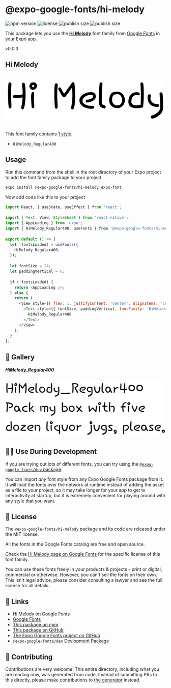 # @expo-google-fonts/hi-melody

![npm version](https://flat.badgen.net/npm/v/@expo-google-fonts/hi-melody)
![license](https://flat.badgen.net/github/license/expo/google-fonts)
![publish size](https://flat.badgen.net/packagephobia/install/@expo-google-fonts/hi-melody)
![publish size](https://flat.badgen.net/packagephobia/publish/@expo-google-fonts/hi-melody)

This package lets you use the [**Hi Melody**](https://fonts.google.com/specimen/Hi+Melody) font family from [Google Fonts](https://fonts.google.com/) in your Expo app.

v0.0.3

## Hi Melody

![Hi Melody](./font-family.png)

This font family contains [1 style](#-gallery).

- `HiMelody_Regular400`

## Usage

Run this command from the shell in the root directory of your Expo project to add the font family package to your project
```sh
expo install @expo-google-fonts/hi-melody expo-font
```

Now add code like this to your project
```js
import React, { useState, useEffect } from 'react';

import { Text, View, StyleSheet } from 'react-native';
import { AppLoading } from 'expo';
import { HiMelody_Regular400, useFonts } from '@expo-google-fonts/hi-melody';

export default () => {
  let [fontsLoaded] = useFonts({
    HiMelody_Regular400,
  });

  let fontSize = 24;
  let paddingVertical = 6;

  if (!fontsLoaded) {
    return <AppLoading />;
  } else {
    return (
      <View style={{ flex: 1, justifyContent: 'center', alignItems: 'center' }}>
        <Text style={{ fontSize, paddingVertical, fontFamily: 'HiMelody_Regular400' }}>
          HiMelody_Regular400
        </Text>
      </View>
    );
  }
};

```

## 🔡 Gallery

##### HiMelody_Regular400
![HiMelody_Regular400](./306d4c79415f43cc2f655c997e9edc971ad12227c39d46aef4fae766ba572d12.ttf.png)


## 👩‍💻 Use During Development

If you are trying out lots of different fonts, you can try using the [`@expo-google-fonts/dev` package](https://github.com/expo/google-fonts/tree/master/font-packages/dev#readme).

You can import *any* font style from any Expo Google Fonts package from it. It will load the fonts
over the network at runtime instead of adding the asset as a file to your project, so it may take longer
for your app to get to interactivity at startup, but it is extremely convenient
for playing around with any style that you want.

## 📖 License

The `@expo-google-fonts/hi-melody` package and its code are released under the MIT license.

All the fonts in the Google Fonts catalog are free and open source.

Check the [Hi Melody page on Google Fonts](https://fonts.google.com/specimen/Hi+Melody) for the specific license of this font family.

You can use these fonts freely in your products & projects - print or digital, commercial or otherwise. However, you can't sell the fonts on their own. This isn't legal advice, please consider consulting a lawyer and see the full license for all details.

## 🔗 Links

- [Hi Melody on Google Fonts](https://fonts.google.com/specimen/Hi+Melody)
- [Google Fonts](https://fonts.google.com/)
- [This package on npm](https://www.npmjs.com/package/@expo-google-fonts/hi-melody)
- [This package on GitHub](https://github.com/expo/google-fonts/tree/master/font-packages/hi-melody)
- [The Expo Google Fonts project on GitHub](https://github.com/expo/google-fonts)
- [`@expo-google-fonts/dev` Devlopment Package](https://github.com/expo/google-fonts/tree/master/font-packages/dev)


## 🤝 Contributing

Contributions are very welcome! This entire directory, including what you are reading now, was generated from code. Instead of submitting PRs to this directly, please make contributions to [the generator](https://github.com/expo/google-fonts/tree/master/packages/generator) instead.
